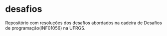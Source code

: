 # desafios
Repositório com resoluções dos desafios abordados na cadeira de Desafios de programação(INF01056) na UFRGS.
